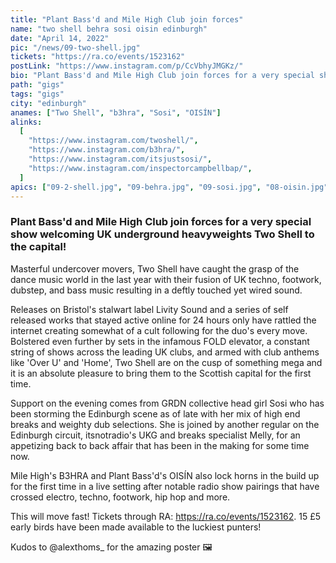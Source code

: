 ```yaml
---
title: "Plant Bass'd and Mile High Club join forces"
name: "two shell behra sosi oisin edinburgh"
date: "April 14, 2022"
pic: "/news/09-two-shell.jpg"
tickets: "https://ra.co/events/1523162"
postLink: "https://www.instagram.com/p/CcVbhyJMGKz/"
bio: "Plant Bass'd and Mile High Club join forces for a very special show welcoming UK underground heavyweights Two Shell to the capital!..."
path: "gigs"
tags: "gigs"
city: "edinburgh"
anames: ["Two Shell", "b3hra", "Sosi", "OISÍN"]
alinks:
  [
    "https://www.instagram.com/twoshell/",
    "https://www.instagram.com/b3hra/",
    "https://www.instagram.com/itsjustsosi/",
    "https://www.instagram.com/inspectorcampbellbap/",
  ]
apics: ["09-2-shell.jpg", "09-behra.jpg", "09-sosi.jpg", "08-oisin.jpg"]
---
```


### Plant Bass'd and Mile High Club join forces for a very special show welcoming UK underground heavyweights Two Shell to the capital!

Masterful undercover movers, Two Shell have caught the grasp of the dance music world in the last year with their fusion of UK techno, footwork, dubstep, and bass music resulting in a deftly touched yet wired sound.

Releases on Bristol's stalwart label Livity Sound and a series of self released works that stayed active online for 24 hours only have rattled the internet creating somewhat of a cult following for the duo's every move.
Bolstered even further by sets in the infamous FOLD elevator, a constant string of shows across the leading UK clubs, and armed with club anthems like 'Over U' and 'Home', Two Shell are on the cusp of something mega and it is an absolute pleasure to bring them to the Scottish capital for the first time.

Support on the evening comes from GRDN collective head girl Sosi who has been storming the Edinburgh scene as of late with her mix of high end breaks and weighty dub selections. She is joined by another regular on the Edinburgh circuit, itsnotradio's UKG and breaks specialist Melly, for an appetizing back to back affair that has been in the making for some time now.

Mile High's B3HRA and Plant Bass'd's OISÍN also lock horns in the build up for the first time in a live setting after notable radio show pairings that have crossed electro, techno, footwork, hip hop and more.

This will move fast! Tickets through RA: https://ra.co/events/1523162.
15 £5 early birds have been made available to the luckiest punters!

Kudos to @alexthoms\_ for the amazing poster 🖼
